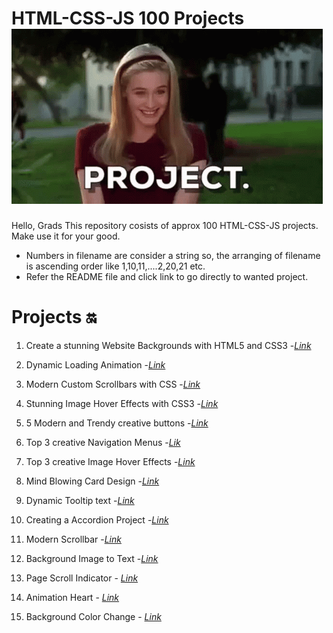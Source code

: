 # HTML-CSS-JS 100 Projects ![alt text](image.png)

Hello, Grads
This repository cosists of approx 100 HTML-CSS-JS projects. Make use it for your good.

- Numbers in filename are consider a string so, the arranging of filename is ascending order like 1,10,11,....2,20,21 etc.
- Refer the README file and click link to go directly to wanted project.

# Projects 🔛

1. Create a stunning Website Backgrounds with HTML5 and CSS3 -_[Link](https://github.com/sid-120/HTML-CSS-JS-100Projects/tree/main/1-bg-video)_

2. Dynamic Loading Animation -_[Link](https://github.com/sid-120/HTML-CSS-JS-100Projects/tree/main/2-creative-loading-animation)_

3. Modern Custom Scrollbars with CSS -_[Link](https://github.com/sid-120/HTML-CSS-JS-100Projects/tree/main/3-Modern-custom-scrollbar)_

4. Stunning Image Hover Effects with CSS3 -_[Link](https://github.com/sid-120/HTML-CSS-JS-100Projects/tree/main/4-Stunning-Image-Hover-Effect)_

5. 5 Modern and Trendy creative buttons -_[Link](https://github.com/sid-120/HTML-CSS-JS-100Projects/tree/main/5-Top-5-creative-button)_

6. Top 3 creative Navigation Menus -_[Lik](https://github.com/sid-120/HTML-CSS-JS-100Projects/tree/main/6-Navigation-Menu)_

7. Top 3 creative Image Hover Effects -_[Link](https://github.com/sid-120/HTML-CSS-JS-100Projects/tree/main/7-Creative-Image-Hover-Effect)_

8. Mind Blowing Card Design -_[Link](https://github.com/sid-120/HTML-CSS-JS-100Projects/tree/main/8.%20Card%20Design)_

9. Dynamic Tooltip text -_[Link](https://github.com/sid-120/HTML-CSS-JS-100Projects/tree/main/9.%20Dynamic%20tooltip)_

10. Creating a Accordion Project -_[Link](https://github.com/sid-120/HTML-CSS-JS-100Projects/tree/main/10.%20Accordion)_

11. Modern Scrollbar -_[Link](https://github.com/sid-120/HTML-CSS-JS-100Projects/tree/main/11.%20Modern%20Scrollbar)_

12. Background Image to Text -_[Link](https://github.com/sid-120/HTML-CSS-JS-100Projects/tree/main/12.%20Image%20To%20Text)_

13. Page Scroll Indicator - _[Link](https://github.com/sid-120/HTML-CSS-JS-100Projects/tree/main/13.%20Page%20Scroll%20Indicator)_

14. Animation Heart - _[Link](https://github.com/sid-120/HTML-CSS-JS-100Projects/tree/main/14.%20Animated%20Heart)_

15. Background Color Change - _[Link](https://github.com/sid-120/HTML-CSS-JS-100Projects/tree/main/15.%20Background%20Color%20Change)_
